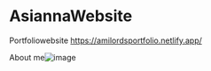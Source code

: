 # AsiannaWebsite




Portfoliowebsite
https://amilordsportfolio.netlify.app/

About me![image](https://user-images.githubusercontent.com/60766420/115982237-85352800-a567-11eb-818c-a14e6d94b7f0.png)
